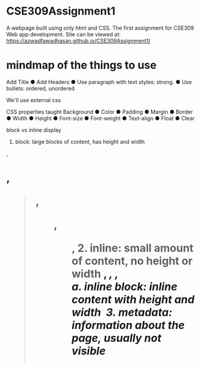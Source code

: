# CSE309Assignment1
 A webpage built using only html and CSS. The first assignment for CSE309 Web app development.
 Site can be viewed at:
 https://azwadfawadhasan.github.io/CSE309Assignment1/


# mindmap of the things to use
Add Title
● Add Headers
● Use paragraph with text styles: strong.
● Use bullets: ordered, unordered

We'll use external css

CSS properties taught
Background
● Color
● Padding
● Margin
● Border
● Width
● Height
● Font-size
● Font-weight
● Text-align
● Float
● Clear

block vs inline display

1. block: large blocks of content, has height and width
<p>, <h1>, <blockquote>, <ol>, <ul>, <table>
2. inline: small amount of content, no height or width
<a>, <em>, <strong>,<br>
a. inline block: inline content with height and width
<img>
3. metadata: information about the page, usually not visible
<title>, <meta>



## Inline elements
Take up only as much width as 
needed (flows left to right)
- Cannot have height and width
- Cannot have a block element child
- Cannot be positioned (i.e. CSS 
properties like float and position
do not apply to inline elements)
○ Must position its containing block 
element instead

##  inline-block
 <img>, any element with 
display: inline-block;
- Width is the size of the content, i.e. 
it takes only as much space as 
needed (flows left to right)
- Can have height and width
- Can have a block element as a child
- Can be positioned (i.e. CSS 
properties like float and 
position apply)


## display property
You can change an element's default rendering type by changing 
the display property

## divs and spans
Two generic tags with no intended purpose or style:
● <div>: a generic block element
● <span>: a generic inline element

## css selectors

class -> .
id -> # 
